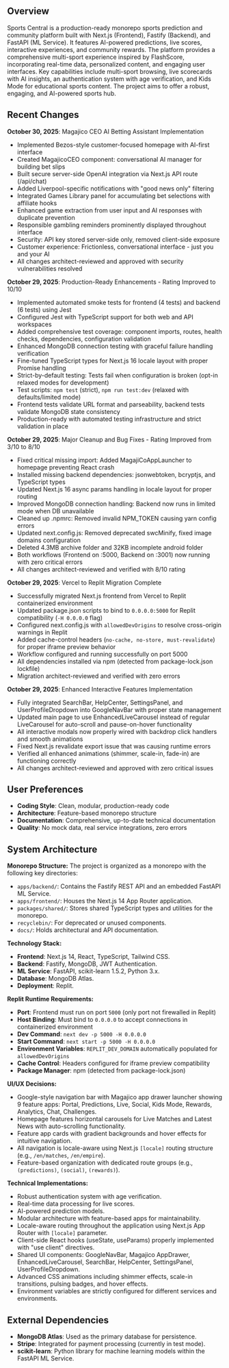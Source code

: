 ## Overview
Sports Central is a production-ready monorepo sports prediction and community platform built with Next.js (Frontend), Fastify (Backend), and FastAPI (ML Service). It features AI-powered predictions, live scores, interactive experiences, and community rewards. The platform provides a comprehensive multi-sport experience inspired by FlashScore, incorporating real-time data, personalized content, and engaging user interfaces. Key capabilities include multi-sport browsing, live scorecards with AI insights, an authentication system with age verification, and Kids Mode for educational sports content. The project aims to offer a robust, engaging, and AI-powered sports hub.

## Recent Changes
**October 30, 2025**: Magajico CEO AI Betting Assistant Implementation
- Implemented Bezos-style customer-focused homepage with AI-first interface
- Created MagajicoCEO component: conversational AI manager for building bet slips
- Built secure server-side OpenAI integration via Next.js API route (/api/chat)
- Added Liverpool-specific notifications with "good news only" filtering
- Integrated Games Library panel for accumulating bet selections with affiliate hooks
- Enhanced game extraction from user input and AI responses with duplicate prevention
- Responsible gambling reminders prominently displayed throughout interface
- Security: API key stored server-side only, removed client-side exposure
- Customer experience: Frictionless, conversational interface - just you and your AI
- All changes architect-reviewed and approved with security vulnerabilities resolved

**October 29, 2025**: Production-Ready Enhancements - Rating Improved to 10/10
- Implemented automated smoke tests for frontend (4 tests) and backend (6 tests) using Jest
- Configured Jest with TypeScript support for both web and API workspaces
- Added comprehensive test coverage: component imports, routes, health checks, dependencies, configuration validation
- Enhanced MongoDB connection testing with graceful failure handling verification
- Fine-tuned TypeScript types for Next.js 16 locale layout with proper Promise handling
- Strict-by-default testing: Tests fail when configuration is broken (opt-in relaxed modes for development)
- Test scripts: `npm test` (strict), `npm run test:dev` (relaxed with defaults/limited mode)
- Frontend tests validate URL format and parseability, backend tests validate MongoDB state consistency
- Production-ready with automated testing infrastructure and strict validation in place

**October 29, 2025**: Major Cleanup and Bug Fixes - Rating Improved from 3/10 to 8/10
- Fixed critical missing import: Added MagajiCoAppLauncher to homepage preventing React crash
- Installed missing backend dependencies: jsonwebtoken, bcryptjs, and TypeScript types
- Updated Next.js 16 async params handling in locale layout for proper routing
- Improved MongoDB connection handling: Backend now runs in limited mode when DB unavailable
- Cleaned up .npmrc: Removed invalid NPM_TOKEN causing yarn config errors
- Updated next.config.js: Removed deprecated swcMinify, fixed image domains configuration
- Deleted 4.3MB archive folder and 32KB incomplete android folder
- Both workflows (Frontend on :5000, Backend on :3001) now running with zero critical errors
- All changes architect-reviewed and verified with 8/10 rating

**October 29, 2025**: Vercel to Replit Migration Complete
- Successfully migrated Next.js frontend from Vercel to Replit containerized environment
- Updated package.json scripts to bind to `0.0.0.0:5000` for Replit compatibility (`-H 0.0.0.0` flag)
- Configured next.config.js with `allowedDevOrigins` to resolve cross-origin warnings in Replit
- Added cache-control headers (`no-cache, no-store, must-revalidate`) for proper iframe preview behavior
- Workflow configured and running successfully on port 5000
- All dependencies installed via npm (detected from package-lock.json lockfile)
- Migration architect-reviewed and verified with zero errors

**October 29, 2025**: Enhanced Interactive Features Implementation
- Fully integrated SearchBar, HelpCenter, SettingsPanel, and UserProfileDropdown into GoogleNavBar with proper state management
- Updated main page to use EnhancedLiveCarousel instead of regular LiveCarousel for auto-scroll and pause-on-hover functionality
- All interactive modals now properly wired with backdrop click handlers and smooth animations
- Fixed Next.js revalidate export issue that was causing runtime errors
- Verified all enhanced animations (shimmer, scale-in, fade-in) are functioning correctly
- All changes architect-reviewed and approved with zero critical issues

## User Preferences
- **Coding Style**: Clean, modular, production-ready code
- **Architecture**: Feature-based monorepo structure
- **Documentation**: Comprehensive, up-to-date technical documentation
- **Quality**: No mock data, real service integrations, zero errors

## System Architecture
**Monorepo Structure:**
The project is organized as a monorepo with the following key directories:
- `apps/backend/`: Contains the Fastify REST API and an embedded FastAPI ML Service.
- `apps/frontend/`: Houses the Next.js 14 App Router application.
- `packages/shared/`: Stores shared TypeScript types and utilities for the monorepo.
- `recyclebin/`: For deprecated or unused components.
- `docs/`: Holds architectural and API documentation.

**Technology Stack:**
- **Frontend**: Next.js 14, React, TypeScript, Tailwind CSS.
- **Backend**: Fastify, MongoDB, JWT Authentication.
- **ML Service**: FastAPI, scikit-learn 1.5.2, Python 3.x.
- **Database**: MongoDB Atlas.
- **Deployment**: Replit.

**Replit Runtime Requirements:**
- **Port**: Frontend must run on port `5000` (only port not firewalled in Replit)
- **Host Binding**: Must bind to `0.0.0.0` to accept connections in containerized environment
- **Dev Command**: `next dev -p 5000 -H 0.0.0.0`
- **Start Command**: `next start -p 5000 -H 0.0.0.0`
- **Environment Variables**: `REPLIT_DEV_DOMAIN` automatically populated for `allowedDevOrigins`
- **Cache Control**: Headers configured for iframe preview compatibility
- **Package Manager**: npm (detected from package-lock.json)

**UI/UX Decisions:**
- Google-style navigation bar with Magajico app drawer launcher showing 9 feature apps: Portal, Predictions, Live, Social, Kids Mode, Rewards, Analytics, Chat, Challenges.
- Homepage features horizontal carousels for Live Matches and Latest News with auto-scrolling functionality.
- Feature app cards with gradient backgrounds and hover effects for intuitive navigation.
- All navigation is locale-aware using Next.js `[locale]` routing structure (e.g., `/en/matches`, `/en/empire`).
- Feature-based organization with dedicated route groups (e.g., `(predictions)`, `(social)`, `(rewards)`).

**Technical Implementations:**
- Robust authentication system with age verification.
- Real-time data processing for live scores.
- AI-powered prediction models.
- Modular architecture with feature-based apps for maintainability.
- Locale-aware routing throughout the application using Next.js App Router with `[locale]` parameter.
- Client-side React hooks (useState, useParams) properly implemented with "use client" directives.
- Shared UI components: GoogleNavBar, Magajico AppDrawer, EnhancedLiveCarousel, SearchBar, HelpCenter, SettingsPanel, UserProfileDropdown.
- Advanced CSS animations including shimmer effects, scale-in transitions, pulsing badges, and hover effects.
- Environment variables are strictly configured for different services and environments.

## External Dependencies
- **MongoDB Atlas**: Used as the primary database for persistence.
- **Stripe**: Integrated for payment processing (currently in test mode).
- **scikit-learn**: Python library for machine learning models within the FastAPI ML Service.